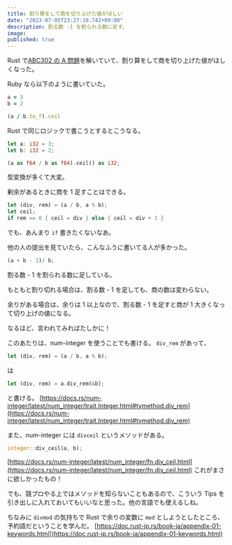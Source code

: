 ```yaml
---
title: 割り算をして商を切り上げた値がほしい
date: "2023-07-05T23:27:10.742+09:00"
description: 割る数 -1 を割られる数に足す。
image:
published: true
---
```


Rust で[ABC302 の A 問題](https://atcoder.jp/contests/abc302/tasks/abc302_a)を解いていて、割り算をして商を切り上げた値がほしくなった。

Ruby なら以下のように書いていた。
```ruby
a = 3
b = 2

(a / b.to_f).ceil
```

Rust で同じロジックで書こうとするとこうなる。
```Rust
let a: i32 = 3;
let b: i32 = 2;

(a as f64 / b as f64).ceil() as i32;
```
型変換が多くて大変。

剰余があるときに商を 1 足すことはできる。
```rust
let (div, rem) = (a / b, a % b);
let ceil;
if rem == 0 { ceil = div } else { ceil = div + 1 }
```
でも、あんまり `if` 書きたくないなあ。

他の人の提出を見ていたら、こんなふうに書いてる人が多かった。
```rust
(a + b - 1)/ b;
```
割る数 - 1 を割られる数に足している。

もともと割り切れる場合は、割る数 - 1 を足しても、商の数は変わらない。

余りがある場合は、余りは 1 以上なので、割る数 - 1 を足すと商が 1 大きくなって切り上げの値になる。

なるほど、言われてみればたしかに！

このあたりは、num-integer を使うことでも書ける。
`div_rem` があって、
```rust
let (div, rem) = (a / b, a % b);
```
は
```rust
let (div, rem) = a.div_rem(&b);
```
と書ける。
[https://docs.rs/num-integer/latest/num_integer/trait.Integer.html#tymethod.div_rem](https://docs.rs/num-integer/latest/num_integer/trait.Integer.html#tymethod.div_rem)

また、num-integer には `divceil` というメソッドがある。
```rust
integer::div_ceil(a, b);
```
[https://docs.rs/num-integer/latest/num_integer/fn.div_ceil.html](https://docs.rs/num-integer/latest/num_integer/fn.div_ceil.html)
これがまさに欲しかったもの！

でも、競プロやる上ではメソッドを知らないこともあるので、こういう Tips を引き出しに入れておいてもいいなと思った。他の言語でも使えるしね。

ちなみに `divmod` の気持ちで Rust で余りの変数に `mod` としようとしたところ、予約語だということを学んだ。
[https://doc.rust-jp.rs/book-ja/appendix-01-keywords.html](https://doc.rust-jp.rs/book-ja/appendix-01-keywords.html)
